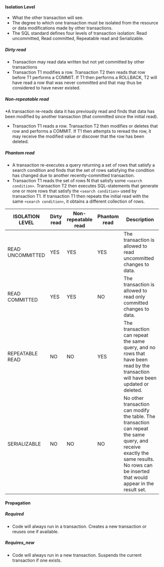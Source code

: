 #### Isolation Level
* What the other transaction will see.
* The degree to which one transaction must be isolated from the resource or data modifications made by other transactions.
* The SQL standard defines four levels of transaction isolation: Read uncommitted, Read committed, Repeatable read and Serializable.
##### Dirty read
* Transaction may read data written but not yet committed by other transactions
* Transaction T1 modifies a row. Transaction T2 then reads that row before T1 performs a COMMIT. If T1 then performs a ROLLBACK, T2 will have read a row that was never committed and that may thus be considered to have never existed.
##### Non-repeatable read
*A transaction re-reads data it has previously read and finds that data has been modified by another transaction (that committed since the initial read).
* Transaction T1 reads a row. Transaction T2 then modifies or deletes that row and performs a COMMIT. If T1 then attempts to reread the row, it may receive the modified value or discover that the row has been deleted.
##### Phantom read
* A transaction re-executes a query returning a set of rows that satisfy a search condition and finds that the set of rows satisfying the condition has changed due to another recently-committed transaction.
* Transaction T1 reads the set of rows N that satisfy some `<search condition>`. Transaction T2 then executes SQL-statements that generate one or more rows that satisfy the `<search condition>` used by transaction T1. 
If transaction T1 then repeats the initial read with the same `<search condition>`, it obtains a different collection of rows.

| ISOLATION LEVEL  | Dirty read | Non-repeatable read | Phantom read| Description      |
| -------------    | -----------| -------------       | ------------| ------------
| READ UNCOMMITTED |    YES     |     YES             |    YES      |The transaction is allowed to read uncommitted changes to data.|
| READ COMMITTED   |    YES     |     YES             |    NO       |The transaction is allowed to read only committed changes to data.|
| REPEATABLE READ  |    NO      |     NO              |    YES      |The transaction can repeat the same query, and no rows that have been read by the transaction will have been updated or deleted.|
| SERIALIZABLE     |    NO      |     NO              |    NO       |No other transaction can modify the table. The transaction can repeat the same query, and receive exactly the same results. No rows can be inserted that would appear in the result set.|


#### Propagation
##### Required 
* Code will always run in a transaction. Creates a new transaction or reuses one if available.
##### Requires_new
* Code will always run in a new transaction. Suspends the current transaction if one exists.

